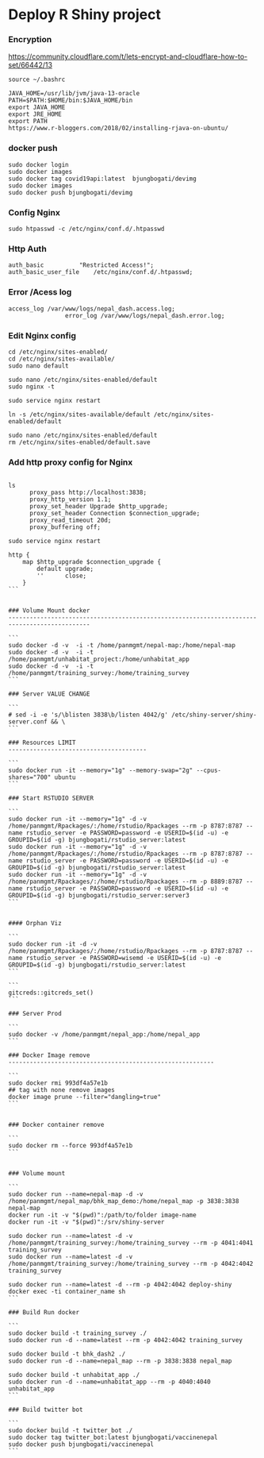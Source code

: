 # Deploy R Shiny project

### Encryption

https://community.cloudflare.com/t/lets-encrypt-and-cloudflare-how-to-set/66442/13

```
source ~/.bashrc

JAVA_HOME=/usr/lib/jvm/java-13-oracle
PATH=$PATH:$HOME/bin:$JAVA_HOME/bin
export JAVA_HOME
export JRE_HOME
export PATH
https://www.r-bloggers.com/2018/02/installing-rjava-on-ubuntu/
```

### docker push
```
sudo docker login
sudo docker images
sudo docker tag covid19api:latest  bjungbogati/devimg
sudo docker images
sudo docker push bjungbogati/devimg
```

### Config Nginx

```
sudo htpasswd -c /etc/nginx/conf.d/.htpasswd
```

### Http Auth

```
auth_basic   		"Restricted Access!";
auth_basic_user_file 	/etc/nginx/conf.d/.htpasswd; 
```

### Error /Acess log

```
access_log /var/www/logs/nepal_dash.access.log;
                error_log /var/www/logs/nepal_dash.error.log;
```

### Edit Nginx config

```
cd /etc/nginx/sites-enabled/
cd /etc/nginx/sites-available/
sudo nano default

sudo nano /etc/nginx/sites-enabled/default
sudo nginx -t

sudo service nginx restart

ln -s /etc/nginx/sites-available/default /etc/nginx/sites-enabled/default

sudo nano /etc/nginx/sites-enabled/default
rm /etc/nginx/sites-enabled/default.save
````

### Add http proxy config for Nginx

```

ls
      proxy_pass http://localhost:3838;
      proxy_http_version 1.1;
      proxy_set_header Upgrade $http_upgrade;
      proxy_set_header Connection $connection_upgrade;
      proxy_read_timeout 20d;
      proxy_buffering off;
```

```
sudo service nginx restart
```

````
http {
    map $http_upgrade $connection_upgrade {
        default upgrade;
        ''      close;
    }
```


### Volume Mount docker
---------------------------------------------------------------------------------------------

```
sudo docker -d -v  -i -t /home/panmgmt/nepal-map:/home/nepal-map
sudo docker -d -v  -i -t /home/panmgmt/unhabitat_project:/home/unhabitat_app
sudo docker -d -v  -i -t /home/panmgmt/training_survey:/home/training_survey
```

### Server VALUE CHANGE

```
# sed -i -e 's/\blisten 3838\b/listen 4042/g' /etc/shiny-server/shiny-server.conf && \
```

### Resources LIMIT
---------------------------------------

```
sudo docker run -it --memory="1g" --memory-swap="2g" --cpus-shares="700" ubuntu
```

### Start RSTUDIO SERVER

```
sudo docker run -it --memory="1g" -d -v /home/panmgmt/Rpackages/:/home/rstudio/Rpackages --rm -p 8787:8787 --name rstudio_server -e PASSWORD=password -e USERID=$(id -u) -e GROUPID=$(id -g) bjungbogati/rstudio_server:latest
sudo docker run -it --memory="1g" -d -v /home/panmgmt/Rpackages/:/home/rstudio/Rpackages --rm -p 8787:8787 --name rstudio_server -e PASSWORD=password -e USERID=$(id -u) -e GROUPID=$(id -g) bjungbogati/rstudio_server:latest
sudo docker run -it --memory="1g" -d -v /home/panmgmt/Rpackages/:/home/rstudio/Rpackages --rm -p 8889:8787 --name rstudio_server -e PASSWORD=password -e USERID=$(id -u) -e GROUPID=$(id -g) bjungbogati/rstudio_server:server3
```


#### Orphan Viz

```
sudo docker run -it -d -v /home/panmgmt/Rpackages/:/home/rstudio/Rpackages --rm -p 8787:8787 --name rstudio_server -e PASSWORD=wisemd -e USERID=$(id -u) -e GROUPID=$(id -g) bjungbogati/rstudio_server:latest
```

```
gitcreds::gitcreds_set()
```

### Server Prod

```
sudo docker -v /home/panmgmt/nepal_app:/home/nepal_app
```

### Docker Image remove 
----------------------------------------------------------

```
sudo docker rmi 993df4a57e1b
## tag with none remove images
docker image prune --filter="dangling=true"
```


### Docker container remove

```
sudo docker rm --force 993df4a57e1b
```


### Volume mount

```
sudo docker run --name=nepal-map -d -v /home/panmgmt/nepal_map/bhk_map_demo:/home/nepal_map -p 3838:3838 nepal-map
docker run -it -v "$(pwd)":/path/to/folder image-name
docker run -it -v "$(pwd)":/srv/shiny-server 

sudo docker run --name=latest -d -v /home/panmgmt/training_survey:/home/training_survey --rm -p 4041:4041 training_survey
sudo docker run --name=latest -d -v /home/panmgmt/training_survey:/home/training_survey --rm -p 4042:4042 training_survey

sudo docker run --name=latest -d --rm -p 4042:4042 deploy-shiny
docker exec -ti container_name sh
```

### Build Run docker

```
sudo docker build -t training_survey ./
sudo docker run -d --name=latest --rm -p 4042:4042 training_survey

sudo docker build -t bhk_dash2 ./
sudo docker run -d --name=nepal_map --rm -p 3838:3838 nepal_map

sudo docker build -t unhabitat_app ./
sudo docker run -d --name=unhabitat_app --rm -p 4040:4040 unhabitat_app
```

### Build twitter bot

```
sudo docker build -t twitter_bot ./
sudo docker tag twitter_bot:latest bjungbogati/vaccinenepal
sudo docker push bjungbogati/vaccinenepal
```
